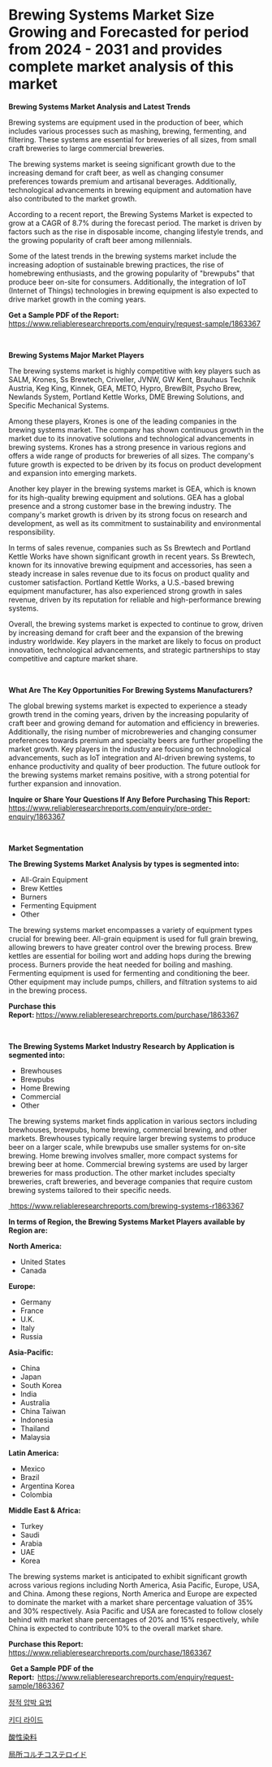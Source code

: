 <p><h1>Brewing Systems Market Size Growing and Forecasted for period from 2024 - 2031 and provides complete market analysis of this market</h1></p><p><strong>Brewing Systems Market Analysis and Latest Trends</strong></p>
<p><p>Brewing systems are equipment used in the production of beer, which includes various processes such as mashing, brewing, fermenting, and filtering. These systems are essential for breweries of all sizes, from small craft breweries to large commercial breweries.</p><p>The brewing systems market is seeing significant growth due to the increasing demand for craft beer, as well as changing consumer preferences towards premium and artisanal beverages. Additionally, technological advancements in brewing equipment and automation have also contributed to the market growth.</p><p>According to a recent report, the Brewing Systems Market is expected to grow at a CAGR of 8.7% during the forecast period. The market is driven by factors such as the rise in disposable income, changing lifestyle trends, and the growing popularity of craft beer among millennials.</p><p>Some of the latest trends in the brewing systems market include the increasing adoption of sustainable brewing practices, the rise of homebrewing enthusiasts, and the growing popularity of "brewpubs" that produce beer on-site for consumers. Additionally, the integration of IoT (Internet of Things) technologies in brewing equipment is also expected to drive market growth in the coming years.</p></p>
<p><strong>Get a Sample PDF of the Report:&nbsp;</strong> <a href="https://www.reliableresearchreports.com/enquiry/request-sample/1863367">https://www.reliableresearchreports.com/enquiry/request-sample/1863367</a></p>
<p>&nbsp;</p>
<p><strong>Brewing Systems Major Market Players</strong></p>
<p><p>The brewing systems market is highly competitive with key players such as SALM, Krones, Ss Brewtech, Criveller, JVNW, GW Kent, Brauhaus Technik Austria, Keg King, Kinnek, GEA, METO, Hypro, BrewBilt, Psycho Brew, Newlands System, Portland Kettle Works, DME Brewing Solutions, and Specific Mechanical Systems. </p><p>Among these players, Krones is one of the leading companies in the brewing systems market. The company has shown continuous growth in the market due to its innovative solutions and technological advancements in brewing systems. Krones has a strong presence in various regions and offers a wide range of products for breweries of all sizes. The company's future growth is expected to be driven by its focus on product development and expansion into emerging markets.</p><p>Another key player in the brewing systems market is GEA, which is known for its high-quality brewing equipment and solutions. GEA has a global presence and a strong customer base in the brewing industry. The company's market growth is driven by its strong focus on research and development, as well as its commitment to sustainability and environmental responsibility.</p><p>In terms of sales revenue, companies such as Ss Brewtech and Portland Kettle Works have shown significant growth in recent years. Ss Brewtech, known for its innovative brewing equipment and accessories, has seen a steady increase in sales revenue due to its focus on product quality and customer satisfaction. Portland Kettle Works, a U.S.-based brewing equipment manufacturer, has also experienced strong growth in sales revenue, driven by its reputation for reliable and high-performance brewing systems.</p><p>Overall, the brewing systems market is expected to continue to grow, driven by increasing demand for craft beer and the expansion of the brewing industry worldwide. Key players in the market are likely to focus on product innovation, technological advancements, and strategic partnerships to stay competitive and capture market share.</p></p>
<p>&nbsp;</p>
<p><strong>What Are The Key Opportunities For Brewing Systems Manufacturers?</strong></p>
<p><p>The global brewing systems market is expected to experience a steady growth trend in the coming years, driven by the increasing popularity of craft beer and growing demand for automation and efficiency in breweries. Additionally, the rising number of microbreweries and changing consumer preferences towards premium and specialty beers are further propelling the market growth. Key players in the industry are focusing on technological advancements, such as IoT integration and AI-driven brewing systems, to enhance productivity and quality of beer production. The future outlook for the brewing systems market remains positive, with a strong potential for further expansion and innovation.</p></p>
<p><strong>Inquire or Share Your Questions If Any Before Purchasing This Report:</strong> <a href="https://www.reliableresearchreports.com/enquiry/pre-order-enquiry/1863367">https://www.reliableresearchreports.com/enquiry/pre-order-enquiry/1863367</a></p>
<p>&nbsp;</p>
<p><strong>Market Segmentation</strong></p>
<p><strong>The Brewing Systems Market Analysis by types is segmented into:</strong></p>
<p><ul><li>All-Grain Equipment</li><li>Brew Kettles</li><li>Burners</li><li>Fermenting Equipment</li><li>Other</li></ul></p>
<p><p>The brewing systems market encompasses a variety of equipment types crucial for brewing beer. All-grain equipment is used for full grain brewing, allowing brewers to have greater control over the brewing process. Brew kettles are essential for boiling wort and adding hops during the brewing process. Burners provide the heat needed for boiling and mashing. Fermenting equipment is used for fermenting and conditioning the beer. Other equipment may include pumps, chillers, and filtration systems to aid in the brewing process.</p></p>
<p><strong>Purchase this Report:&nbsp;</strong><a href="https://www.reliableresearchreports.com/purchase/1863367">https://www.reliableresearchreports.com/purchase/1863367</a></p>
<p>&nbsp;</p>
<p><strong>The Brewing Systems Market Industry Research by Application is segmented into:</strong></p>
<p><ul><li>Brewhouses</li><li>Brewpubs</li><li>Home Brewing</li><li>Commercial</li><li>Other</li></ul></p>
<p><p>The brewing systems market finds application in various sectors including brewhouses, brewpubs, home brewing, commercial brewing, and other markets. Brewhouses typically require larger brewing systems to produce beer on a larger scale, while brewpubs use smaller systems for on-site brewing. Home brewing involves smaller, more compact systems for brewing beer at home. Commercial brewing systems are used by larger breweries for mass production. The other market includes specialty breweries, craft breweries, and beverage companies that require custom brewing systems tailored to their specific needs.</p></p>
<p><a href="https://www.reliableresearchreports.com/brewing-systems-r1863367">&nbsp;https://www.reliableresearchreports.com/brewing-systems-r1863367</a></p>
<p><strong>In terms of Region, the Brewing Systems Market Players available by Region are:</strong></p>
<p>
    <p> <strong> North America: </strong>
        <ul>
            <li>United States</li>
            <li>Canada</li>
        </ul>
        </p> 
    <p> <strong> Europe: </strong>
        <ul>
            <li>Germany</li>
            <li>France</li>
            <li>U.K.</li>
            <li>Italy</li>
            <li>Russia</li>
        </ul>
        </p> 
    <p> <strong> Asia-Pacific: </strong>
        <ul>
            <li>China</li>
            <li>Japan</li>
            <li>South Korea</li>
            <li>India</li>
            <li>Australia</li>
            <li>China Taiwan</li>
            <li>Indonesia</li>
            <li>Thailand</li>
            <li>Malaysia</li>
        </ul>
        </p> 
    <p> <strong> Latin America: </strong>
        <ul>
            <li>Mexico</li>
            <li>Brazil</li>
            <li>Argentina Korea</li>
            <li>Colombia</li>
        </ul>
        </p> 
    <p> <strong> Middle East & Africa: </strong>
        <ul>
            <li>Turkey</li>
            <li>Saudi</li>
            <li>Arabia</li>
            <li>UAE</li>
            <li>Korea</li>
        </ul>
    </p>
    </p>
<p><p>The brewing systems market is anticipated to exhibit significant growth across various regions including North America, Asia Pacific, Europe, USA, and China. Among these regions, North America and Europe are expected to dominate the market with a market share percentage valuation of 35% and 30% respectively. Asia Pacific and USA are forecasted to follow closely behind with market share percentages of 20% and 15% respectively, while China is expected to contribute 10% to the overall market share.</p></p>
<p><strong>Purchase this Report: </strong><a href="https://www.reliableresearchreports.com/purchase/1863367">https://www.reliableresearchreports.com/purchase/1863367</a></p>
<p>&nbsp;<strong>Get a Sample PDF of the Report:&nbsp;&nbsp;</strong><a href="https://www.reliableresearchreports.com/enquiry/request-sample/1863367">https://www.reliableresearchreports.com/enquiry/request-sample/1863367</a></p>
<p><strong></strong></p>
<p><p><a href="https://medium.com/@dellkoepp03/%EC%A0%95%EC%A0%81-%EC%95%95%EC%B6%95-%EC%9A%94%EB%B2%95-%EC%8B%9C%EC%9E%A5-%EA%B7%9C%EB%AA%A8-%EB%B0%8F-%EC%8B%9C%EC%9E%A5-%EB%8F%99%ED%96%A5-%EC%82%B0%EC%97%85-%EC%A0%84%EB%B0%98%EC%A0%81-%EA%B0%9C%EC%9A%94-2024%EB%85%84%EB%B6%80%ED%84%B0-2031%EB%85%84%EA%B9%8C%EC%A7%80-ff20b10e6771">정적 압박 요법</a></p><p><a href="https://medium.com/@rickymetzdvm/%ED%82%A4%EB%94%94-%EB%9D%BC%EC%9D%B4%EB%93%9C-%EC%8B%9C%EC%9E%A5-%EA%B7%9C%EB%AA%A8-%EB%B0%8F-%EC%8B%9C%EC%9E%A5-%EB%8F%99%ED%96%A5-%EC%99%84%EC%A0%84%ED%95%9C-%EC%82%B0%EC%97%85-%EA%B0%9C%EC%9A%94-2024-2031-a3c1749af451">키디 라이드</a></p><p><a href="https://medium.com/@kelscdowell78456/%E9%85%B8%E6%80%A7%E6%9F%93%E6%96%99%E5%B8%82%E5%A0%B4%E8%AA%BF%E6%9F%BB%E3%83%AC%E3%83%9D%E3%83%BC%E3%83%88-%E3%81%9D%E3%81%AE%E6%AD%B4%E5%8F%B2%E3%81%A8%E4%BA%88%E6%B8%AC2024%E5%B9%B4%E3%81%8B%E3%82%892031%E5%B9%B4%E3%81%BE%E3%81%A7-80c26e408fbc">酸性染料</a></p><p><a href="https://medium.com/@hugofirst21/%E3%83%88%E3%83%94%E3%82%AB%E3%83%AB%E3%82%B3%E3%83%AB%E3%83%81%E3%82%B3%E3%82%B9%E3%83%86%E3%83%AD%E3%82%A4%E3%83%89%E5%B8%82%E5%A0%B4%E3%81%AE%E5%88%86%E6%9E%90-%E3%82%B0%E3%83%AD%E3%83%BC%E3%83%90%E3%83%AB%E7%94%A3%E6%A5%AD%E3%81%AE%E8%A6%96%E7%82%B9%E3%81%A8%E4%BA%88%E6%B8%AC-2024%E5%B9%B4-2031%E5%B9%B4-799d60c2a0ae">局所コルチコステロイド</a></p></p>